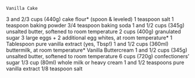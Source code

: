     Vanilla Cake
3 and 2/3 cups (440g) cake flour* (spoon & leveled)
1 teaspoon salt
1 teaspoon baking powder
3/4 teaspoon baking soda
1 and 1/2 cups (345g) unsalted butter, softened to room temperature
2 cups (400g) granulated sugar
3 large eggs + 2 additional egg whites, at room temperature*
1 Tablespoon pure vanilla extract (yes, Tbsp!)
1 and 1/2 cups (360ml) buttermilk, at room temperature*
    Vanilla Buttercream
1 and 1/2 cups (345g) unsalted butter, softened to room temperature
6 cups (720g) confectioners’ sugar
1/3 cup (80ml) whole milk or heavy cream
1 and 1/2 teaspoons pure vanilla extract
1/8 teaspoon salt
